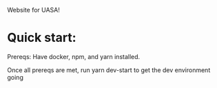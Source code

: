 Website for UASA!

# Quick start:

Prereqs: Have docker, npm, and yarn installed.

Once all prereqs are met, run yarn dev-start to get the dev environment going
